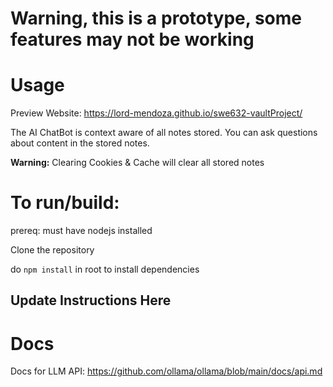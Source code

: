 # Warning, this is a prototype, some features may not be working

# Usage

Preview Website: https://lord-mendoza.github.io/swe632-vaultProject/

The AI ChatBot is context aware of all notes stored. You can ask questions about content in the stored notes.

**Warning:** Clearing Cookies & Cache will clear all stored notes

# To run/build:

prereq: must have nodejs installed

Clone the repository

do `npm install` in root to install dependencies

## Update Instructions Here

# Docs

Docs for LLM API:
https://github.com/ollama/ollama/blob/main/docs/api.md
